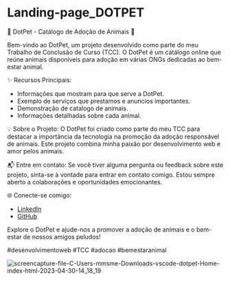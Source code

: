 # Landing-page_DOTPET
🐾 DotPet - Catálogo de Adoção de Animais 🐾

Bem-vindo ao DotPet, um projeto desenvolvido como parte do meu Trabalho de Conclusão de Curso (TCC). O DotPet é um catálogo online que reúne animais disponíveis para adoção em várias ONGs dedicadas ao bem-estar animal.

✨ Recursos Principais:
- Informações que mostram para que serve a DotPet.
- Exemplo de serviços que prestamos e anuncios importantes.
- Demonstração de catalogo de animais.
- Informações detalhadas sobre cada animal.



💡 Sobre o Projeto:
O DotPet foi criado como parte do meu TCC para destacar a importância da tecnologia na promoção da adoção responsável de animais. Este projeto combina minha paixão por desenvolvimento web e amor pelos animais.

📬 Entre em contato: Se você tiver alguma pergunta ou feedback sobre este projeto, sinta-se à vontade para entrar em contato comigo. Estou sempre aberto a colaborações e oportunidades emocionantes.

🌐 Conecte-se comigo:
- [LinkedIn](https://www.linkedin.com/in/ana-julia-nunes-melo-12855822a/)
- [GitHub](https://github.com/eudirianaju)

Explore o DotPet e ajude-nos a promover a adoção de animais e o bem-estar de nossos amigos peludos!

#desenvolvimentoweb #TCC #adocao #bemestaranimal

![screencapture-file-C-Users-mmsme-Downloads-vscode-dotpet-Home-index-html-2023-04-30-14_18_19](https://user-images.githubusercontent.com/100884185/235366975-cc612d80-6c28-4c1b-9d42-3e673bbffa9a.png)
